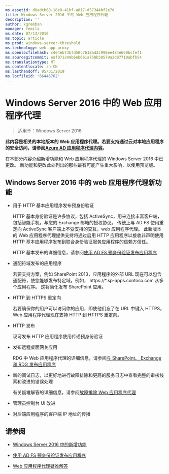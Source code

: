 ```yaml
---
ms.assetid: d8adcb68-18e0-41bf-a817-d57344bf2e7d
title: Windows Server 2016 中的 Web 应用程序代理
description: ''
author: kgremban
manager: femila
ms.date: 07/13/2016
ms.topic: article
ms.prod: windows-server-threshold
ms.technology: web-app-proxy
ms.openlocfilehash: c4e4eb73b7d50c7618ad2c998ee484e660bcfef1
ms.sourcegitcommit: eaf071249b6eb6b1a758b38579a2d87710abfb54
ms.translationtype: MT
ms.contentlocale: zh-CN
ms.lasthandoff: 05/31/2019
ms.locfileid: "66446762"
---
```

# <a name="web-application-proxy-in-windows-server-2016"></a>Windows Server 2016 中的 Web 应用程序代理

>适用于：Windows Server 2016

**此内容是相关的本地版本的 Web 应用程序代理。若要支持通过云对本地应用程序的安全访问，请参阅[Azure AD 应用程序代理内容](https://azure.microsoft.com/documentation/articles/active-directory-application-proxy-get-started/)。**  
  
在本部分内容介绍新增功能和 Web 应用程序代理的 Windows Server 2016 中已更改。 新功能和更改此处列出的那些最有可能产生重大影响，以使用预览版。  
  
## <a name="web-application-proxy-new-features-in-windows-server-2016"></a>Windows Server 2016 中的 web 应用程序代理新功能
  
- 用于 HTTP 基本应用程序发布预身份验证  
  
  HTTP 基本身份验证是许多协议，包括 ActiveSync，用来连接丰富客户端，包括智能手机，与您的 Exchange 邮箱的授权协议。 传统上与 AD FS 使用重定向 ActiveSync 客户端上不受支持的交互，web 应用程序代理。 此新版本的 Web 应用程序代理提供支持将通过启用 HTTP 应用程序以接收非声明使用 HTTP 基本应用程序发布到联合身份验证服务应用程序的信赖方信任。  
  
  HTTP 基本发布的详细信息，请参阅[使用 AD FS 预身份验证发布应用程序](Publishing-Applications-using-AD-FS-Preauthentication.md#publish-an-application-that-uses-http-basic)  
  
- 通配符域发布的应用程序  
  
  若要支持方案，例如 SharePoint 2013，应用程序的外部 URL 现在可以包含通配符，使您能够发布特定域，例如， https://*.sp-apps.contoso.com 从多个应用程序。 这将简化发布 SharePoint 应用。  
  
- HTTP 到 HTTPS 重定向  
  
  若要确保你的用户可以访问你的应用，即使他们忘了在 URL 中键入 HTTPS，Web 应用程序代理现在支持 HTTP 到 HTTPS 重定向。  
  
- HTTP 发布  
  
  现可发布 HTTP 应用程序使用传递预身份验证  
  
- 发布远程桌面网关应用  
  
  RDG 中 Web 应用程序代理的详细信息，请参阅[与 SharePoint、 Exchange 和 RDG 发布应用程序](../web-application-proxy/Publishing-Applications-with-SharePoint,-Exchange-and-RDG.md)  
  
- 新的调试日志，以更好地进行故障排除和更高的服务日志中查看完整的审核线索和改进的错误处理  
  
  有关疑难解答的详细信息，请参阅[故障排除 Web 应用程序代理](https://technet.microsoft.com/library/dn770156.aspx)  
  
- 管理员控制台 UI 改进  
  
- 对后端应用程序的客户端 IP 地址的传播  
  
## <a name="see-also"></a>请参阅  
  
-   [Windows Server 2016 中的新增功能](https://technet.microsoft.com/library/dn765472.aspx)  
  
-   [使用 AD FS 预身份验证发布应用程序](../web-application-proxy/Publishing-Applications-using-AD-FS-Preauthentication.md)  
  
-   [Web 应用程序代理疑难解答](https://technet.microsoft.com/library/dn770156.aspx)  
  


